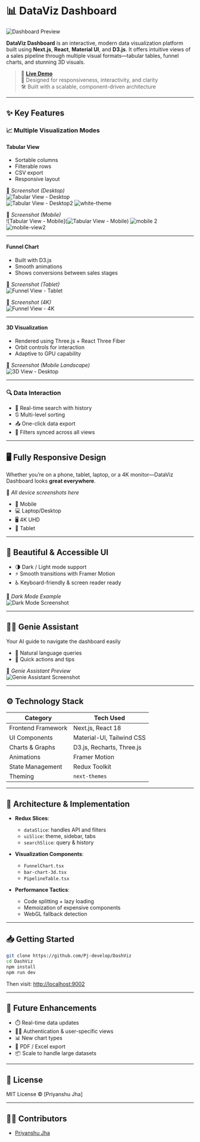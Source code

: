 
# 📊 DataViz Dashboard

![Dashboard Preview](image.png)

**DataViz Dashboard** is an interactive, modern data visualization platform built using **Next.js**, **React**, **Material UI**, and **D3.js**. It offers intuitive views of a sales pipeline through multiple visual formats—tabular tables, funnel charts, and stunning 3D visuals.

> 🔗 **[Live Demo](https://dv-hirez.vercel.app/)**  
> 🧠 Designed for responsiveness, interactivity, and clarity  
> 🛠️ Built with a scalable, component-driven architecture

---

## ✨ Key Features

### 📈 Multiple Visualization Modes

#### Tabular View
- Sortable columns  
- Filterable rows  
- CSV export  
- Responsive layout

📸 *Screenshot (Desktop)*  
![Tabular View - Desktop](![DesktopView](image-1.png))  
![Tabular View - Desktop2](image-2.png)
![white-theme](image-6.png)

📸 *Screenshot (Mobile)*  
![Tabular View - Mobile](![Tabular View - Mobile](image-3.png))
![mobile 2](image-4.png)
![mobile-view2](image-5.png)

---

#### Funnel Chart
- Built with D3.js  
- Smooth animations  
- Shows conversions between sales stages

📸 *Screenshot (Tablet)*  
![Funnel View - Tablet](image-7.png) 

📸 *Screenshot (4K)*  
![Funnel View - 4K](image-9.png)

---

#### 3D Visualization
- Rendered using Three.js + React Three Fiber  
- Orbit controls for interaction  
- Adaptive to GPU capability

📸 *Screenshot (Mobile Landscape)*  
![3D View - Desktop](image-8.png)

---

### 🔍 Data Interaction
- 🔎 Real-time search with history
- 🔃 Multi-level sorting
- 📤 One-click data export
- 🔗 Filters synced across all views

---

## 🖥️ Fully Responsive Design

Whether you’re on a phone, tablet, laptop, or a 4K monitor—DataViz Dashboard looks **great everywhere**.

📸 *All device screenshots here*  
- 📱 Mobile  
- 💻 Laptop/Desktop  
- 🖥️ 4K UHD  
- 📲 Tablet

---

## 🎨 Beautiful & Accessible UI

- 🌗 Dark / Light mode support  
- ⚡ Smooth transitions with Framer Motion  
- ♿ Keyboard-friendly & screen reader ready  

📸 *Dark Mode Example*  
![Dark Mode Screenshot](image-10.png)

---

## 🧙‍♂️ Genie Assistant

Your AI guide to navigate the dashboard easily  
- 💬 Natural language queries  
- 🧭 Quick actions and tips  

📸 *Genie Assistant Preview*  
![Genie Assistant Screenshot](image-11.png)

---

## ⚙️ Technology Stack

| Category            | Tech Used |
|---------------------|-----------|
| Frontend Framework  | Next.js, React 18 |
| UI Components       | Material-UI, Tailwind CSS |
| Charts & Graphs     | D3.js, Recharts, Three.js |
| Animations          | Framer Motion |
| State Management    | Redux Toolkit |
| Theming             | `next-themes` |

---

## 🧱 Architecture & Implementation

- **Redux Slices**:  
  - `dataSlice`: handles API and filters  
  - `uiSlice`: theme, sidebar, tabs  
  - `searchSlice`: query & history

- **Visualization Components**:  
  - `FunnelChart.tsx`  
  - `bar-chart-3d.tsx`  
  - `PipelineTable.tsx`

- **Performance Tactics**:  
  - Code splitting + lazy loading  
  - Memoization of expensive components  
  - WebGL fallback detection

---

## 📥 Getting Started

```bash
git clone https://github.com/Pj-develop/DashViz
cd DashViz
npm install
npm run dev
```

Then visit: [http://localhost:9002](http://localhost:9002)

---

## 🔄 Future Enhancements

- ⏱️ Real-time data updates  
- 🧑‍💼 Authentication & user-specific views  
- 📊 New chart types  
- 📄 PDF / Excel export  
- 📦 Scale to handle large datasets

---

## 📄 License

MIT License © [Priyanshu Jha]

---

## 🙋‍♂️ Contributors

- [Priyanshu Jha](mailto:priyanshu.j@hotmail.com)
